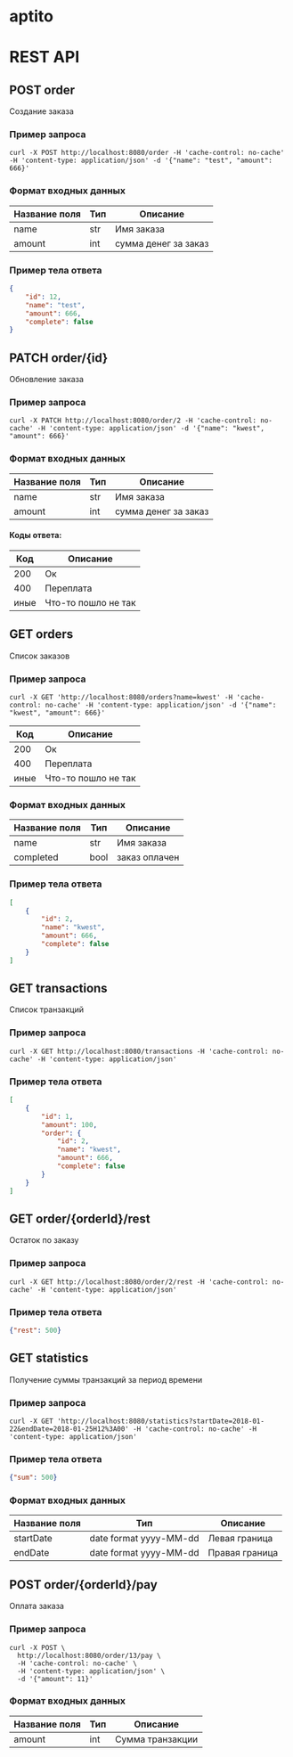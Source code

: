 # aptito

# REST API

## POST order
Создание заказа
### Пример запроса
```
curl -X POST http://localhost:8080/order -H 'cache-control: no-cache' -H 'content-type: application/json' -d '{"name": "test", "amount": 666}'
 ```
  
### Формат входных данных
| Название поля | Тип | Описание |
|---|---|---|
| name | str | Имя заказа |
| amount | int | сумма денег за заказ |


### Пример тела ответа
```json
{
    "id": 12,
    "name": "test",
    "amount": 666,
    "complete": false
}
```

## PATCH order/{id}
Обновление заказа
### Пример запроса
```
curl -X PATCH http://localhost:8080/order/2 -H 'cache-control: no-cache' -H 'content-type: application/json' -d '{"name": "kwest", "amount": 666}' 
  ```
  
### Формат входных данных
| Название поля | Тип | Описание |
|---|---|---|
| name | str | Имя заказа |
| amount | int | сумма денег за заказ |


#### Коды ответа:

Код | Описание
--- | --------
200 | Ок
400 | Переплата
иные | Что-то пошло не так


## GET orders
Список заказов
### Пример запроса
```
curl -X GET 'http://localhost:8080/orders?name=kwest' -H 'cache-control: no-cache' -H 'content-type: application/json' -d '{"name": "kwest", "amount": 666}' 
```

Код | Описание
--- | --------
200 | Ок
400 | Переплата
иные | Что-то пошло не так
  
### Формат входных данных
| Название поля | Тип | Описание |
|---|---|---|
| name | str | Имя заказа |
| completed | bool | заказ оплачен |


### Пример тела ответа
```json
[
    {
        "id": 2,
        "name": "kwest",
        "amount": 666,
        "complete": false
    }
]
```



## GET transactions
Список транзакций
### Пример запроса
```
curl -X GET http://localhost:8080/transactions -H 'cache-control: no-cache' -H 'content-type: application/json'
```
 


### Пример тела ответа
```json
[
    {
        "id": 1,
        "amount": 100,
        "order": {
            "id": 2,
            "name": "kwest",
            "amount": 666,
            "complete": false
        }
    }
]
```


## GET order/{orderId}/rest
Остаток по заказу
### Пример запроса
```
curl -X GET http://localhost:8080/order/2/rest -H 'cache-control: no-cache' -H 'content-type: application/json'
  ```
 

### Пример тела ответа
```json
{"rest": 500}
```


## GET statistics
Получение суммы транзакций за период времени
### Пример запроса
```
curl -X GET 'http://localhost:8080/statistics?startDate=2018-01-22&endDate=2018-01-25H12%3A00' -H 'cache-control: no-cache' -H 'content-type: application/json' 
 ```

### Пример тела ответа
```json
{"sum": 500}
```

### Формат входных данных
| Название поля | Тип | Описание |
|---|---|---|
| startDate | date format yyyy-MM-dd | Левая граница |
| endDate | date format yyyy-MM-dd | Правая граница |


## POST order/{orderId}/pay
Оплата заказа
### Пример запроса
```
curl -X POST \
  http://localhost:8080/order/13/pay \
  -H 'cache-control: no-cache' \
  -H 'content-type: application/json' \
  -d '{"amount": 11}' 
 ```

### Формат входных данных
| Название поля | Тип | Описание |
|---|---|---|
| amount | int | Сумма транзакции |

